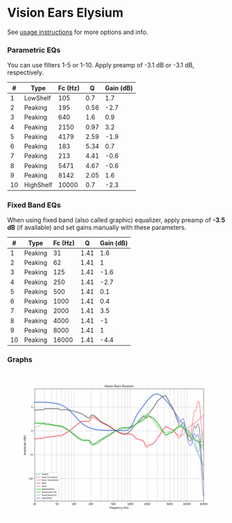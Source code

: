 # Vision Ears Elysium
See [usage instructions](https://github.com/jaakkopasanen/AutoEq#usage) for more options and info.

### Parametric EQs
You can use filters 1-5 or 1-10. Apply preamp of -3.1 dB or -3.1 dB, respectively.

|   # | Type      |   Fc (Hz) |    Q |   Gain (dB) |
|-----|-----------|-----------|------|-------------|
|   1 | LowShelf  |       105 | 0.7  |         1.7 |
|   2 | Peaking   |       195 | 0.56 |        -2.7 |
|   3 | Peaking   |       640 | 1.6  |         0.9 |
|   4 | Peaking   |      2150 | 0.97 |         3.2 |
|   5 | Peaking   |      4179 | 2.59 |        -1.9 |
|   6 | Peaking   |       183 | 5.34 |         0.7 |
|   7 | Peaking   |       213 | 4.41 |        -0.6 |
|   8 | Peaking   |      5471 | 4.67 |        -0.6 |
|   9 | Peaking   |      8142 | 2.05 |         1.6 |
|  10 | HighShelf |     10000 | 0.7  |        -2.3 |

### Fixed Band EQs
When using fixed band (also called graphic) equalizer, apply preamp of **-3.5 dB** (if available) and set gains manually with these parameters.

|   # | Type    |   Fc (Hz) |    Q |   Gain (dB) |
|-----|---------|-----------|------|-------------|
|   1 | Peaking |        31 | 1.41 |         1.6 |
|   2 | Peaking |        62 | 1.41 |         1   |
|   3 | Peaking |       125 | 1.41 |        -1.6 |
|   4 | Peaking |       250 | 1.41 |        -2.7 |
|   5 | Peaking |       500 | 1.41 |         0.1 |
|   6 | Peaking |      1000 | 1.41 |         0.4 |
|   7 | Peaking |      2000 | 1.41 |         3.5 |
|   8 | Peaking |      4000 | 1.41 |        -1   |
|   9 | Peaking |      8000 | 1.41 |         1   |
|  10 | Peaking |     16000 | 1.41 |        -4.4 |

### Graphs
![](./Vision%20Ears%20Elysium.png)

